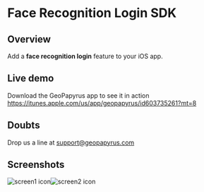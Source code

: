 # Face Recognition Login SDK

## Overview

 Add a **face recognition login** feature to your iOS app.

## Live demo

 Download the GeoPapyrus app to see it in action  <https://itunes.apple.com/us/app/geopapyrus/id603735261?mt=8>
 
## Doubts
 
 Drop us a line at support@geopapyrus.com


## Screenshots

![screen1 icon](http://geopapyrus.com/screen2.png)![screen2 icon](http://geopapyrus.com/screen1.png)


